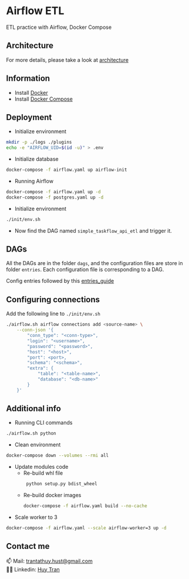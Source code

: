 # Airflow ETL
ETL practice with Airflow, Docker Compose

## Architecture
For more details, please take a look at [architecture](docs/architecture.md)

## Information
* Install [Docker](https://www.docker.com/)
* Install [Docker Compose](https://docs.docker.com/compose/install/)

## Deployment
* Initialize environment
```bash
mkdir -p ./logs ./plugins
echo -e "AIRFLOW_UID=$(id -u)" > .env
```
* Initialize database
```bash
docker-compose -f airflow.yaml up airflow-init
```
* Running Airflow
```bash
docker-compose -f airflow.yaml up -d
docker-compose -f postgres.yaml up -d
```
* Initialize environment
```bash
./init/env.sh
```
* Now find the DAG named `simple_taskflow_api_etl` and trigger it. 
## DAGs
All the DAGs are in the folder `dags`, and the configuration files are store in folder `entries`. Each configuration 
file is corresponding to a DAG.

Config entries followed by this [entries_guide](entries/entries_guide.md)

## Configuring connections
Add the following line to `./init/env.sh` 
```bash
./airflow.sh airflow connections add <source-name> \
    --conn-json '{
        "conn_type": "<conn-type>",
        "login": "<username>",
        "password": "<password>",
        "host": "<host>",
        "port": <port>,
        "schema": "<schema>",
        "extra": {
            "table": "<table-name>",
            "database": "<db-name>"
        }
    }'
```

## Additional info
* Running CLI commands
```bash
./airflow.sh python
```
* Clean environment
```bash
docker-compose down --volumes --rmi all
```
* Update modules code
  * Re-build whl file 
    ```bash
     python setup.py bdist_wheel
    ```
  * Re-build docker images
    ```bash
    docker-compose -f airflow.yaml build --no-cache
    ```
* Scale worker to 3
```bash
docker-compose -f airflow.yaml --scale airflow-worker=3 up -d
```

## Contact me
:mailbox: Mail: [trantathuy.hust@gmail.com](mailto:trantathuy.hust@gmail.com)  
:technologist: Linkedin: [Huy Tran](https://www.linkedin.com/in/trantathuy/)